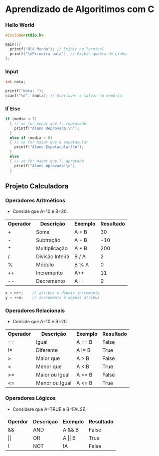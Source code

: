 # Aprendizado de Algoritimos com C

### Hello World

```c
#include<stdio.h>

main(){
  printf("Olá Mundo"); // Exibir no Terminal
  printf("\nPrimeira aula"); // Exibir quebra de Linha
};
```

### Input

```c
int nota;

printf("Nota: ");
scanf("%d", &nota); // &variavel = salvar na memória
```

### If Else

```c
if (media < 7)
  { // se for menor que 7, reprovado
    printf("Aluno Reprovado!\n");
  }
  else if (media > 8)
  { // se for maior que 8 espetacular
    printf("Aluno Espetacular!\n");
  }
  else
  { // se for maior que 7, aprovado
    printf("Aluno Aprovado!\n");
  }
```

## Projeto Calculadora

### Operadores Aritméticos
- Conside que A=10 e B=20.
<table>
 <tr>
    <th>Operador</th>
    <th>Descrição</th>
    <th>Exemplo</th>
    <th>Resultado</th>
  </tr>
 <tr>
    <td>+</td>
    <td>Soma</td>
    <td>A + B</td>
    <td>30</td>
  </tr>
  <tr>
    <td>-</td>
    <td>Subtração</td>
    <td>A - B</td>
    <td>-10</td>
  </tr>
  <tr>
    <td>*</td>
    <td>Multiplicação</td>
    <td>A * B</td>
    <td>200</td>
  </tr>
  <tr>
    <td>/</td>
    <td>Divisão Inteira</td>
    <td>B / A</td>
    <td>2</td>
  </tr>
  <tr>
    <td>%</td>
    <td>Módulo</td>
    <td>B % A</td>
    <td>0</td>
  </tr>
  <tr>
    <td>++</td>
    <td>Incremento</td>
    <td>A++</td>
    <td>11</td>
  </tr>
  <tr>
    <td>--</td>
    <td>Decremento</td>
    <td>A--</td>
    <td>9</td>
  </tr>
</table>

```c
x = n++;    // atribui e depois incrementa
y = ++n;    // incrementa e depois atribui 
```

### Operadores Relacionais

- Conside que A=10 e B=20.

<table>
  <tr>
    <th>Operador</th>
    <th>Descrição</th>
    <th>Exemplo</th>
    <th>Resultado</th>
  </tr>
  <tr>
    <td>==</td>
    <td>Igual</td>
    <td>A == B</td>
    <td>False</td>
  </tr>
   <tr>
    <td>!=</td>
    <td>Diferente</td>
    <td>A != B</td>
    <td>True</td>
  </tr>
   <tr>
    <td> > </td>
    <td>Maior que</td>
    <td>A > B</td>
    <td>False</td>
  </tr>
   <tr>
    <td> < </td>
    <td>Menor que</td>
    <td>A < B</td>
    <td>True</td>
  </tr>
   <tr>
    <td> >= </td>
    <td>Maior ou Igual</td>
    <td>A >= B</td>
    <td>False</td>
  </tr>
   <tr>
    <td> <= </td>
    <td>Menor ou Igual</td>
    <td>A <= B</td>
    <td>True</td>
  </tr>
</table>

### Operadores Lógicos
- Considere que A=TRUE e B=FALSE.
<table>
  <tr>
    <th>Operdor</th>
    <th>Descrição</th>
    <th>Exemplo</th>
    <th>Resultado</th>
  </tr>
   <tr>
    <td>&&</td>
    <td>AND</td>
    <td>A && B</td>
    <td>False</td>
  </tr>
   <tr>
    <td>||</td>
    <td>OR</td>
    <td>A || B</td>
    <td>True</td>
  </tr>
   <tr>
    <td>!</td>
    <td>NOT</td>
    <td>!A</td>
    <td>False</td>
  </tr>
</table>